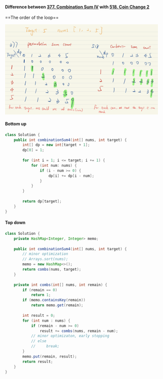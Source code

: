 #### Difference between [377. Combination Sum IV](https://leetcode.com/problems/combination-sum-iv) with [518. Coin Change 2](https://leetcode.com/problems/coin-change-2)

==The order of the loop==

![image-20220523185232303](../../images/image-20220523185232303.png)

#### Bottom up

```java
class Solution {
    public int combinationSum4(int[] nums, int target) {
        int[] dp = new int[target + 1];
        dp[0] = 1;
        
        for (int i = 1; i <= target; i += 1) {
            for (int num: nums) {
                if (i - num >= 0) {
                    dp[i] += dp[i - num];
                }
            }
        }
        
        return dp[target];
    }
}
```



#### Top down

```java
class Solution {
    private HashMap<Integer, Integer> memo;

    public int combinationSum4(int[] nums, int target) {
        // minor optimization
        // Arrays.sort(nums);
        memo = new HashMap<>();
        return combs(nums, target);
    }

    private int combs(int[] nums, int remain) {
        if (remain == 0)
            return 1;
        if (memo.containsKey(remain))
            return memo.get(remain);

        int result = 0;
        for (int num : nums) {
            if (remain - num >= 0)
                result += combs(nums, remain - num);
            // minor optimizaton, early stopping
            // else
            //     break;
        }
        memo.put(remain, result);
        return result;
    }
}
```

